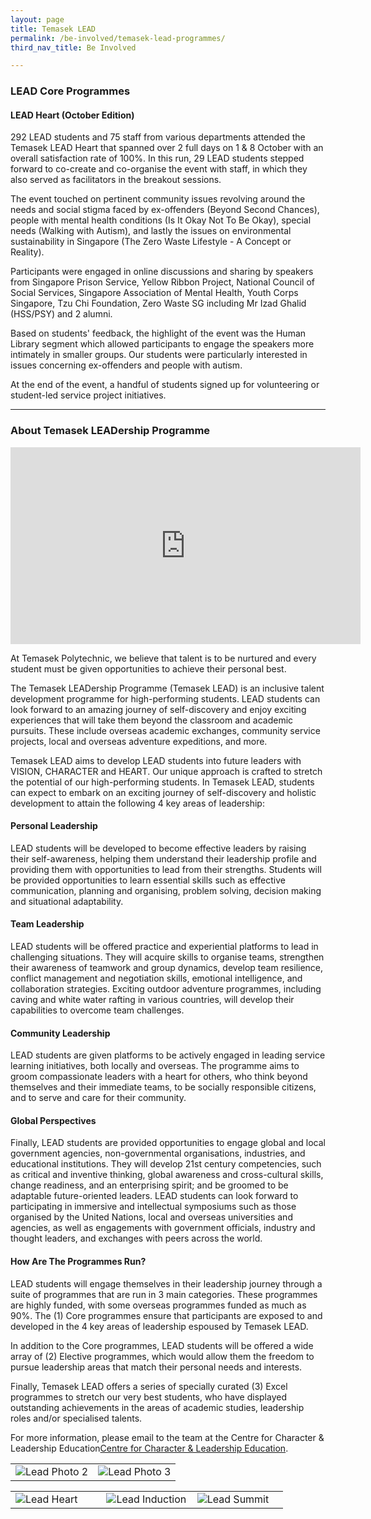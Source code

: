 ```yaml
---
layout: page
title: Temasek LEAD
permalink: /be-involved/temasek-lead-programmes/
third_nav_title: Be Involved

---
```

### LEAD Core Programmes ###

<h4>LEAD Heart (October Edition)</h4>
292 LEAD students and 75 staff from various departments attended the Temasek LEAD Heart that spanned over 2 full days on 1 & 8 October with an overall satisfaction rate of 100%. In this run, 29 LEAD students stepped forward to co-create and co-organise the event with staff, in which they also served as facilitators in the breakout sessions.

The event touched on pertinent community issues revolving around the needs and social stigma faced by ex-offenders (Beyond Second Chances), people with mental health conditions (Is It Okay Not To Be Okay), special needs (Walking with Autism), and lastly the issues on  environmental sustainability in Singapore (The Zero Waste Lifestyle - A Concept or Reality). 

Participants were engaged in online discussions and sharing by speakers from Singapore Prison Service, Yellow Ribbon Project, National Council of Social Services, Singapore Association of Mental Health, Youth Corps Singapore, Tzu Chi Foundation, Zero Waste SG including Mr Izad Ghalid (HSS/PSY) and 2 alumni.

Based on students' feedback, the highlight of the event was the Human Library segment which allowed participants to engage the speakers more intimately in smaller groups. Our students were particularly interested in issues concerning ex-offenders and people with autism.  

At the end of the event, a handful of students signed up for volunteering or student-led service project initiatives. 

---
### About Temasek LEADership Programme ###

<div class="bp-youtube">
    <iframe width="560" height="315" style="display:block;margin-left:auto;margin-right:auto;" src="https://www.youtube.com/embed/XKqE11UnsSE" frameborder="0" allow="accelerometer; autoplay; encrypted-media; gyroscope; picture-in-picture" allowfullscreen></iframe>
</div>

At Temasek Polytechnic, we believe that talent is to be nurtured and every student must be given opportunities to achieve their personal best.

The Temasek LEADership Programme (Temasek LEAD) is an inclusive talent development programme for high-performing students. LEAD students can look forward to an amazing journey of self-discovery and enjoy exciting experiences that will take them beyond the classroom and academic pursuits. These include overseas academic exchanges, community service projects, local and overseas adventure expeditions, and more.

Temasek LEAD aims to develop LEAD students into future leaders with VISION, CHARACTER and HEART. Our unique approach is crafted to stretch the potential of our high-performing students. In Temasek LEAD, students can expect to embark on an exciting journey of self-discovery and holistic development to attain the following 4 key areas of leadership:

#### Personal Leadership ####
LEAD students will be developed to become effective leaders by raising their self-awareness, helping them understand their leadership profile and providing them with opportunities to lead from their strengths. Students will be provided opportunities to learn essential skills such as effective communication, planning and organising, problem solving, decision making and situational adaptability.

#### Team Leadership ####
LEAD students will be offered practice and experiential platforms to lead in challenging situations. They will acquire skills to organise teams, strengthen their awareness of teamwork and group dynamics, develop team resilience, conflict management and negotiation skills, emotional intelligence, and collaboration strategies. Exciting outdoor adventure programmes, including caving and white water rafting in various countries, will develop their capabilities to overcome team challenges.

#### Community Leadership ####
LEAD students are given platforms to be actively engaged in leading service learning initiatives, both locally and overseas. The programme aims to groom compassionate leaders with a heart for others, who think beyond themselves and their immediate teams, to be socially responsible citizens, and to serve and care for their community.

#### Global Perspectives ####
Finally, LEAD students are provided opportunities to engage global and local government agencies, non-governmental organisations, industries, and educational institutions. They will develop 21st century competencies, such as critical and inventive thinking, global awareness and cross-cultural skills, change readiness, and an enterprising spirit; and be groomed to be adaptable future-oriented leaders. LEAD students can look forward to participating in immersive and intellectual symposiums such as those organised by the United Nations, local and overseas universities and agencies, as well as engagements with government officials, industry and thought leaders, and exchanges with peers across the world.

#### How Are The Programmes Run? ####
LEAD students will engage themselves in their leadership journey through a suite of programmes that are run in 3 main categories. These programmes are highly funded, with some overseas programmes funded as much as 90%. The (1) Core programmes ensure that participants are exposed to and developed in the 4 key areas of leadership espoused by Temasek LEAD.

In addition to the Core programmes, LEAD students will be offered a wide array of (2) Elective programmes, which would allow them the freedom to pursue leadership areas that match their personal needs and interests. 

Finally, Temasek LEAD offers a series of specially curated (3) Excel programmes to stretch our very best students, who have displayed outstanding achievements in the areas of academic studies, leadership roles and/or specialised talents. 

For more information, please email to the team at the Centre for Character & Leadership Education<a href = "mailto: lead@tp.edu.sg">Centre for Character & Leadership Education</a>.

<table>
    <tr>
        <td style="width:50%"><image src="{{site.baseurl}}/images/BeInvolved-lead_photo_2.jpg" style="display:block;margin-left:auto;margin-right:auto;" alt="Lead Photo 2"></image>       
        </td>
        <td style="width:50%"><image src="{{site.baseurl}}/images/BeInvolved-lead_photo_3.jpg" style="display:block;margin-left:auto;margin-right:auto;" alt="Lead Photo 3"></image>       
        </td>
    </tr>
</table>

<table>
    <tr>
        <td style="width:33%"><image src="{{site.baseurl}}/images/BeInvolved-lead_heart.png" style="display:block;margin-left:auto;margin-right:auto;" alt="Lead Heart"></image>       
        </td>
        <td style="width:33%"><image src="{{site.baseurl}}/images/BeInvolved-lead_induction.png" style="display:block;margin-left:auto;margin-right:auto;" alt="Lead Induction"></image>       
        </td>
        <td style="width:33%"><image src="{{site.baseurl}}/images/BeInvolved-lead_summit.png" style="display:block;margin-left:auto;margin-right:auto;" alt="Lead Summit"></image>       
        </td>
    </tr>
</table>
